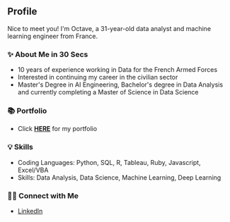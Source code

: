## Profile

Nice to meet you! I'm Octave, a 31-year-old data analyst and machine learning engineer from France.

### ✨ About Me in 30 Secs
- 10 years of experience working in Data for the French Armed Forces
- Interested in continuing my career in the civilian sector
- Master's Degree in AI Engineering, Bachelor's degree in Data Analysis and currently completing a Master of Science in Data Science

### 📚 Portfolio
- Click **[HERE](https://github.com/Faskill/Portfolio/blob/main/README.md)** for my portfolio

### 💡 Skills
- Coding Languages: Python, SQL, R, Tableau, Ruby, Javascript, Excel/VBA 
- Skills: Data Analysis, Data Science, Machine Learning, Deep Learning

### 🙌🏻 Connect with Me
- [LinkedIn](https://www.linkedin.com/in/octave-antoni/)

